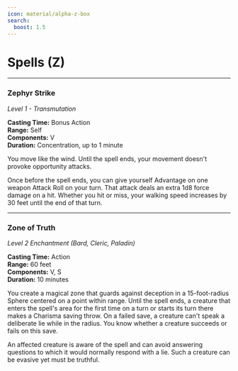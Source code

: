 ```yaml
---
icon: material/alpha-z-box
search:
  boost: 1.5
---
```


# Spells (Z)

---

### Zephyr Strike

*Level 1 - Transmutation*
  
**Casting Time:** Bonus Action  
**Range:** Self  
**Components:** V  
**Duration:** Concentration, up to 1 minute

You move like the wind. Until the spell ends, your movement doesn't provoke opportunity attacks.

Once before the spell ends, you can give yourself Advantage on one weapon Attack Roll on your turn. That attack deals an extra 1d8 force damage on a hit. Whether you hit or miss, your walking speed increases by 30 feet until the end of that turn.

---

### Zone of Truth

*Level 2 Enchantment (Bard, Cleric, Paladin)*

**Casting Time:** Action  
**Range:** 60 feet  
**Components:** V, S  
**Duration:** 10 minutes

You create a magical zone that guards against deception in a 15-foot-radius Sphere centered on a point within range. Until the spell ends, a creature that enters the spell's area for the first time on a turn or starts its turn there makes a Charisma saving throw. On a failed save, a creature can't speak a deliberate lie while in the radius. You know whether a creature succeeds or fails on this save.

An affected creature is aware of the spell and can avoid answering questions to which it would normally respond with a lie. Such a creature can be evasive yet must be truthful.